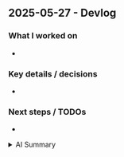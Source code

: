 ## 2025-05-27 - Devlog

### What I worked on
- 

### Key details / decisions
- 

### Next steps / TODOs
- 

<details>
  <summary>AI Summary</summary>
  <!-- Paste summary here -->
</details>